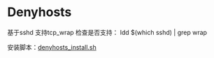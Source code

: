 # Denyhosts

基于sshd 支持tcp_wrap 
检查是否支持：
ldd  $(which sshd) | grep wrap

安装脚本：[denyhosts_install.sh](https://github.com/Yuani/ops/tree/master/Security/denyhosts_install.sh)
